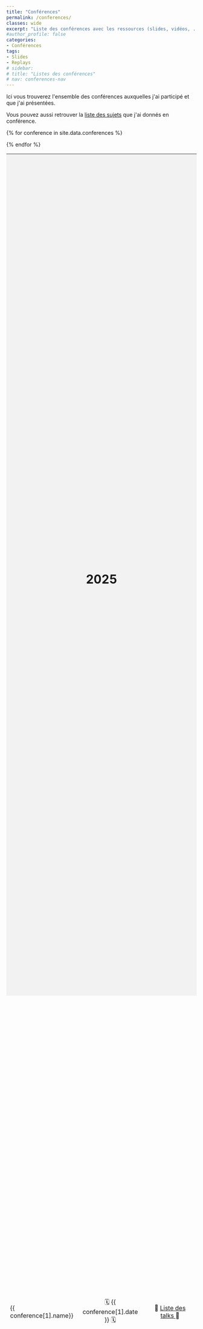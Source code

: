 ```yaml
---
title: "Conférences"
permalink: /conferences/
classes: wide
excerpt: "Liste des conférences avec les ressources (slides, vidéos, ...)"
#author_profile: false
categories:
- Conférences
tags:
- Slides
- Replays
# sidebar:
# title: "Listes des conférences"
# nav: conferences-nav
---
```


Ici vous trouverez l'ensemble des conférences auxquelles j'ai participé et que j'ai présentées.

Vous pouvez aussi retrouver la [liste des sujets](/talks) que j'ai donnés en conférence.

<style>
  table {
    width: 100%;
    height: 100%;
    display: table;
  }

  th,
  td {
    border: 0px solid #000;
    padding: 10px;
    text-align: center;
    vertical-align: middle;
  }

  th {
    background-color: #f2f2f2;
  }
</style>

<table>
  <tr>
    <th colspan="3">
      <h1>2025</h1>
    </th>
  </tr>

  {% for conference in site.data.conferences %}
  <tr>
    <td style="width: 35%; text-align: left;">
      {{ conference[1].name}}
    </td>
    <td style="width: 35%;">
      🗓️ {{ conference[1].date }} 🗓️
    </td>
    <td style="width: 30%;">
      🎤 <a href="{{ site.url }}/talks/{{ conference[1].talks-url }}">
        Liste des talks
      </a> 🎤
    </td>
  </tr>
  {% endfor %}
</table>